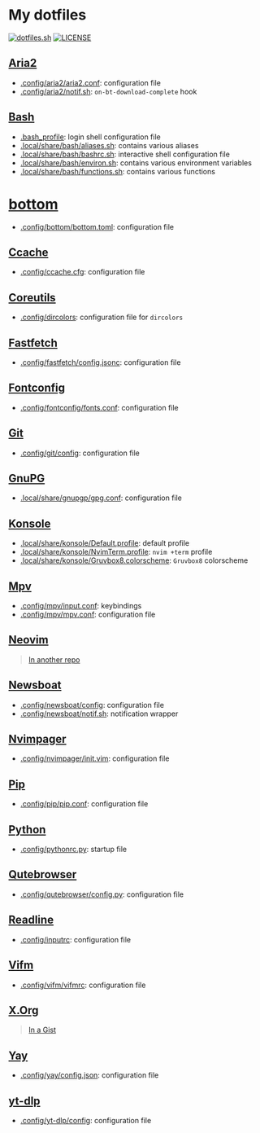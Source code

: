 # My dotfiles

[![dotfiles.sh](https://img.shields.io/badge/manager-dotfiles.sh-green.svg)](https://github.com/eli-schwartz/dotfiles.sh "Dotfiles made easy")
[![LICENSE](https://img.shields.io/badge/license-MIT--0-blue.svg)](LICENSE "MIT No Attribution")

## [Aria2](https://aria2.github.io/)

* [.config/aria2/aria2.conf](.config/aria2/aria2.conf): configuration file
* [.config/aria2/notif.sh](.config/aria2/notif.sh): `on-bt-download-complete` hook

## [Bash](https://www.gnu.org/software/bash/)

* [.bash_profile](.bash_profile): login shell configuration file
* [.local/share/bash/aliases.sh](.local/share/bash/aliases.sh): contains various aliases
* [.local/share/bash/bashrc.sh](.local/share/bash/bashrc.sh): interactive shell configuration file
* [.local/share/bash/environ.sh](.local/share/bash/environ.sh): contains various environment variables
* [.local/share/bash/functions.sh](.local/share/bash/functions.sh): contains various functions

# [bottom](https://clementtsang.github.io/bottom/)

* [.config/bottom/bottom.toml](.config/bottom/bottom.toml): configuration file

## [Ccache](https://github.com/ccache/ccache)

* [.config/ccache.cfg](.config/ccache.cfg): configuration file

## [Coreutils](https://www.gnu.org/software/coreutils/)

* [.config/dircolors](.config/dircolors): configuration file for `dircolors`

## [Fastfetch](https://github.com/fastfetch-cli/fastfetch)

* [.config/fastfetch/config.jsonc](.config/fastfetch/fastfetch.jsonc): configuration file

## [Fontconfig](https://www.freedesktop.org/wiki/Software/fontconfig/)

* [.config/fontconfig/fonts.conf](.config/fontconfig/fonts.conf): configuration file

## [Git](https://git-scm.com/)

* [.config/git/config](.config/git/config): configuration file

## [GnuPG](https://gnupg.org/)

* [.local/share/gnupgp/gpg.conf](.local/share/gnupg/gpg.conf): configuration file

## [Konsole](https://konsole.kde.org/)

* [.local/share/konsole/Default.profile](.local/share/konsole/Default.profile): default profile
* [.local/share/konsole/NvimTerm.profile](.local/share/konsole/NvimTerm.profile): `nvim +term` profile
* [.local/share/konsole/Gruvbox8.colorscheme](.local/share/konsole/Gruvbox8.colorscheme): `Gruvbox8` colorscheme

## [Mpv](https://mpv.io/)

* [.config/mpv/input.conf](.config/mpv/input.conf): keybindings
* [.config/mpv/mpv.conf](.config/mpv/mpv.conf): configuration file

## [Neovim](https://neovim.io/)

> [In another repo](https://github.com/ObserverOfTime/dotnvim)

## [Newsboat](https://newsboat.org/)

* [.config/newsboat/config](.config/newsboat/config): configuration file
* [.config/newsboat/notif.sh](.config/newsboat/notif.sh): notification wrapper

## [Nvimpager](https://github.com/lucc/nvimpager)

* [.config/nvimpager/init.vim](.config/nvimpager/init.vim): configuration file

## [Pip](https://pip.pypa.io/en/stable/)

* [.config/pip/pip.conf](.config/pip/pip.conf): configuration file

## [Python](https://www.python.org/)

* [.config/pythonrc.py](.config/pythonrc.py): startup file

## [Qutebrowser](https://www.qutebrowser.org/)

* [.config/qutebrowser/config.py](.config/qutebrowser/config.py): configuration file

## [Readline](https://tiswww.case.edu/php/chet/readline/rltop.html)

* [.config/inputrc](.config/inputrc): configuration file

## [Vifm](https://vifm.info/)

* [.config/vifm/vifmrc](.config/vifm/vifmrc): configuration file

## [X.Org](https://www.x.org/wiki/)

> [In a Gist](https://gist.github.com/ObserverOfTime/e60c54f4fef4aa02b137b7c96552299a)

## [Yay](https://github.com/Jguer/yay)

* [.config/yay/config.json](.config/yay/config.json): configuration file

## [yt-dlp](https://github.com/yt-dlp/yt-dlp)

* [.config/yt-dlp/config](.config/yt-dlp/config): configuration file
